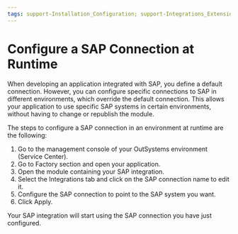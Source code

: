 ```yaml
---
tags: support-Installation_Configuration; support-Integrations_Extensions
---
```


# Configure a SAP Connection at Runtime

When developing an application integrated with SAP, you define a default connection. However, you can configure specific connections to SAP in different environments, which override the default connection. This allows your application to use specific SAP systems in certain environments, without having to change or republish the module.

The steps to configure a SAP connection in an environment at runtime are the following:

1. Go to the management console of your OutSystems environment \(Service Center\). 
2. Go to Factory section and open your application. 
3. Open the module containing your SAP integration. 
4. Select the Integrations tab and click on the SAP connection name to edit it. 
5. Configure the SAP connection to point to the SAP system you want. 
6. Click Apply. 

Your SAP integration will start using the SAP connection you have just configured.

